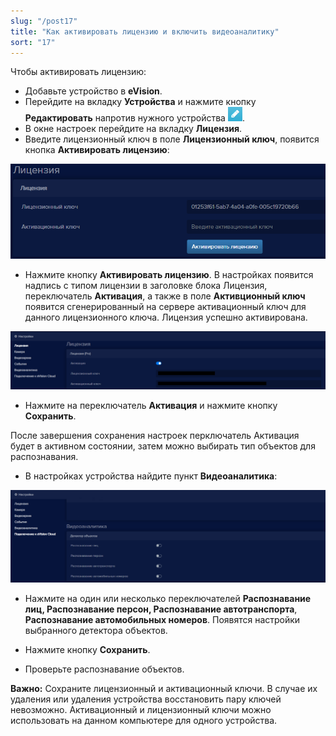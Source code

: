 ```yaml
---
slug: "/post17"
title: "Как активировать лицензию и включить видеоаналитику"
sort: "17"
---
```


Чтобы активировать лицензию:

- Добавьте устройство в **eVision**.
- Перейдите на вкладку **Устройства** и нажмите кнопку **Редактировать** напротив нужного устройства ![](images/Редактировать.png).
- В окне настроек перейдите на вкладку **Лицензия**.
- Введите лицензионный ключ в поле **Лицензионный ключ**, появится кнопка **Активировать лицензию**:

![](images/Screenshot_181.png)  

- Нажмите кнопку **Активировать лицензию**. В настройках появится надпись с типом лицензии в заголовке блока Лицензия, переключатель **Активация**, а также в поле **Активционный ключ** появится сгенерированный на сервере активационный ключ для данного лицензионного ключа. Лицензия успешно активирована.

![](images/Лицензия.png)  

- Нажмите на переключатель **Активация** и нажмите кнопку **Сохранить**.

После завершения сохранения настроек перключатель Активация будет в активном состоянии, затем можно выбирать тип объектов для распознавания.

- В настройках устройства найдите пункт **Видеоаналитика**:

![](images/Видеоаналитика.png)  

- Нажмите на один или несколько переключателей **Распознавание лиц, Распознавание персон, Распознавание автотранспорта**, **Распознавание автомобильных номеров**. Появятся настройки выбранного детектора объектов.

- Нажмите кнопку **Сохранить**.

- Проверьте распознавание объектов.

**Важно:** Сохраните лицензионный и активационный ключи. В случае их удаления или удаления устройства восстановить пару ключей невозможно. Активационный и лицензионный ключи можно использовать на данном компьютере для одного устройства.

